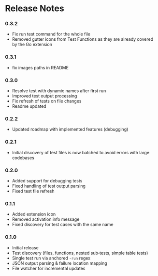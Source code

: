 
# Release Notes


### 0.3.2

- Fix run test command for the whole file
- Removed gutter icons from Test Functions as they are already covered by the Go extension

### 0.3.1

- fix images paths in README

### 0.3.0

- Resolve test with dynamic names after first run
- Improved test output processing 
- Fix refresh of tests on file changes
- Readme updated

### 0.2.2

- Updated roadmap with implemented features (debugging)

### 0.2.1

- Initial discovery of test files is now batched to avoid errors with large codebases

### 0.2.0

- Added support for debugging tests
- Fixed handling of test output parsing
- Fixed test file refresh

### 0.1.1

- Added extension icon
- Removed activation info message
- Fixed discovery for test cases with the same name

### 0.1.0

- Initial release
- Test discovery (files, functions, nested sub‑tests, simple table tests)
- Single test run via anchored `-run` regex
- JSON output parsing & failure location mapping
- File watcher for incremental updates